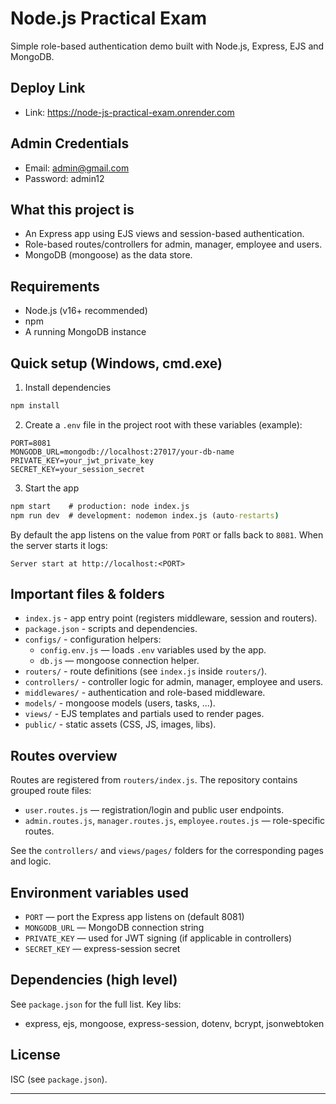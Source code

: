 # Node.js Practical Exam

Simple role-based authentication demo built with Node.js, Express, EJS and MongoDB.


## Deploy Link

- Link: https://node-js-practical-exam.onrender.com


## Admin Credentials

- Email: admin@gmail.com
- Password: admin12


## What this project is

- An Express app using EJS views and session-based authentication.
- Role-based routes/controllers for admin, manager, employee and users.
- MongoDB (mongoose) as the data store.

## Requirements

- Node.js (v16+ recommended)
- npm
- A running MongoDB instance

## Quick setup (Windows, cmd.exe)

1. Install dependencies

```cmd
npm install
```

2. Create a `.env` file in the project root with these variables (example):

```text
PORT=8081
MONGODB_URL=mongodb://localhost:27017/your-db-name
PRIVATE_KEY=your_jwt_private_key
SECRET_KEY=your_session_secret
```

3. Start the app

```cmd
npm start    # production: node index.js
npm run dev  # development: nodemon index.js (auto-restarts)
```

By default the app listens on the value from `PORT` or falls back to `8081`. When the server starts it logs:

```
Server start at http://localhost:<PORT>
```

## Important files & folders

- `index.js` - app entry point (registers middleware, session and routers).
- `package.json` - scripts and dependencies.
- `configs/` - configuration helpers:
  - `config.env.js` — loads `.env` variables used by the app.
  - `db.js` — mongoose connection helper.
- `routers/` - route definitions (see `index.js` inside `routers/`).
- `controllers/` - controller logic for admin, manager, employee and users.
- `middlewares/` - authentication and role-based middleware.
- `models/` - mongoose models (users, tasks, ...).
- `views/` - EJS templates and partials used to render pages.
- `public/` - static assets (CSS, JS, images, libs).

## Routes overview

Routes are registered from `routers/index.js`. The repository contains grouped route files:

- `user.routes.js` — registration/login and public user endpoints.
- `admin.routes.js`, `manager.routes.js`, `employee.routes.js` — role-specific routes.

See the `controllers/` and `views/pages/` folders for the corresponding pages and logic.

## Environment variables used

- `PORT` — port the Express app listens on (default 8081)
- `MONGODB_URL` — MongoDB connection string
- `PRIVATE_KEY` — used for JWT signing (if applicable in controllers)
- `SECRET_KEY` — express-session secret

## Dependencies (high level)

See `package.json` for the full list. Key libs:

- express, ejs, mongoose, express-session, dotenv, bcrypt, jsonwebtoken

## License

ISC (see `package.json`).

---